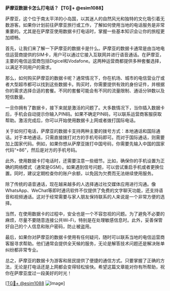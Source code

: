 **萨摩亚数据卡怎么打电话？【TG💪+ @esim1088】**

萨摩亚，这个位于南太平洋的小岛国，以其迷人的自然风光和独特的文化吸引着无数游客。如果你计划前往萨摩亚旅行或工作，了解如何使用当地的电话服务是非常重要的。尤其是在萨摩亚使用数据卡打电话时，掌握一些基本知识会让你的旅程更加顺畅。

首先，让我们来了解一下萨摩亚的数据卡是什么。萨摩亚的数据卡通常是由当地电信运营商提供的SIM卡，用户可以通过它接入互联网并进行语音通话。在萨摩亚，主要的电信运营商包括Digicel和Vodafone。这两种运营商都提供多种套餐选择，以满足不同用户的需求。

那么，如何购买萨摩亚的数据卡呢？通常情况下，你在机场、城市的电信营业厅或者大型超市都可以找到这些数据卡。购买时，你需要提供有效的身份证件，并根据你的需求选择合适的套餐。不同的套餐可能会有不同的流量限制、通话分钟数以及短信数量。

一旦你拥有了数据卡，接下来就是激活的问题了。大多数情况下，当你插入数据卡后，手机会自动提示你输入PIN码。如果不确定PIN码，可以联系运营商客服获取帮助。激活完成后，你可以开始使用数据卡上网或者拨打国际电话。

关于如何打电话，萨摩亚的数据卡支持两种主要的拨号方式：本地通话和国际通话。对于本地通话，只需直接拨打对方的手机号码即可。而对于国际通话，则需要加上国家代码。例如，如果你想从萨摩亚拨打中国号码，你需要先输入中国的国家代码“+86”，然后是对方的手机号码。

此外，使用数据卡打电话时，还需要注意一些细节。比如，确保你的手机设置为正确的网络模式（通常是GSM）。如果遇到信号问题，可以尝试重启手机或者更换位置。同时，建议定期检查你的账户余额，以免因为欠费而无法继续使用服务。

除了传统的语音通话，现在越来越多的人选择通过社交媒体应用进行沟通。像WhatsApp、WeChat等即时通讯软件不仅提供了免费的文字聊天功能，还支持语音和视频通话。这对于经常需要与家人朋友保持联系的人来说是一个非常方便的选择。

当然，在使用数据卡的过程中，安全也是一个不容忽视的问题。为了避免不必要的麻烦，尽量不要随意连接公共Wi-Fi，特别是在处理敏感信息时。此外，妥善保管好自己的个人信息和账户密码，防止被盗用。

最后，如果你对萨摩亚的数据卡使用有任何疑问，随时可以联系当地的电信运营商客服寻求帮助。他们通常会提供全天候的服务，无论是解答技术问题还是解决账单纠纷都非常专业。

总之，萨摩亚的数据卡为游客和居民提供了便捷的通信方式。只要掌握了正确的方法，无论是打电话还是上网都会变得轻松愉快。希望这篇文章能对你有所帮助，祝你在萨摩亚度过一段美好的时光！

[[TG💪+ @esim1088](https://t.me/s/esim1088) ![Image](https://i.postimg.cc/4NQfJmqS/Snipaste-2025-05-13-00-14-12.png)]